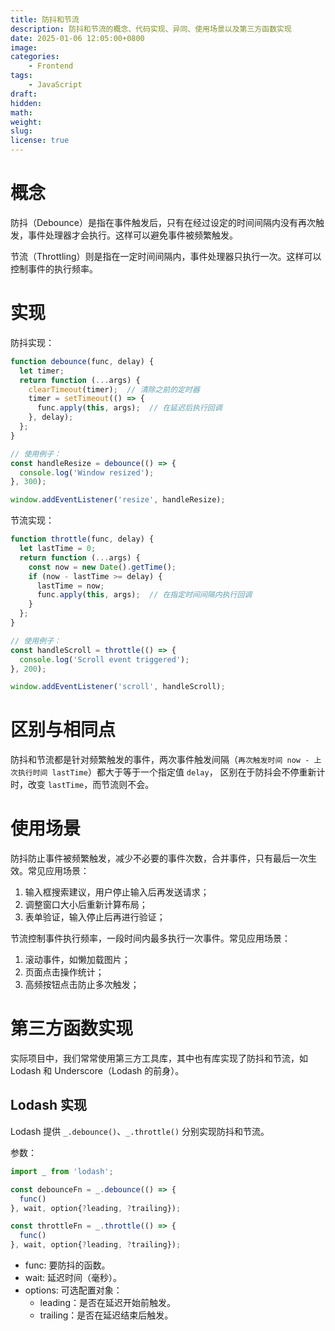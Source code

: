 ```yaml
---
title: 防抖和节流
description: 防抖和节流的概念、代码实现、异同、使用场景以及第三方函数实现
date: 2025-01-06 12:05:00+0800
image: 
categories:
    - Frontend
tags:
    - JavaScript
draft: 
hidden: 
math: 
weight:
slug:
license: true
---
```

# 概念

防抖（Debounce）是指在事件触发后，只有在经过设定的时间间隔内没有再次触发，事件处理器才会执行。这样可以避免事件被频繁触发。

节流（Throttling）则是指在一定时间间隔内，事件处理器只执行一次。这样可以控制事件的执行频率。

# 实现

防抖实现：

```JavaScript
function debounce(func, delay) {
  let timer;
  return function (...args) {
    clearTimeout(timer);  // 清除之前的定时器
    timer = setTimeout(() => {
      func.apply(this, args);  // 在延迟后执行回调
    }, delay);
  };
}

// 使用例子：
const handleResize = debounce(() => {
  console.log('Window resized');
}, 300);

window.addEventListener('resize', handleResize);
```

节流实现：

```javascript
function throttle(func, delay) {
  let lastTime = 0;
  return function (...args) {
    const now = new Date().getTime();
    if (now - lastTime >= delay) {
      lastTime = now;
      func.apply(this, args);  // 在指定时间间隔内执行回调
    }
  };
}

// 使用例子：
const handleScroll = throttle(() => {
  console.log('Scroll event triggered');
}, 200);

window.addEventListener('scroll', handleScroll);
```

# 区别与相同点

防抖和节流都是针对频繁触发的事件，两次事件触发间隔（`再次触发时间 now - 上次执行时间 lastTime`）都大于等于一个指定值 `delay`，
区别在于防抖会不停重新计时，改变 `lastTime`，而节流则不会。

# 使用场景

防抖防止事件被频繁触发，减少不必要的事件次数，合并事件，只有最后一次生效。常见应用场景：

1. 输入框搜索建议，用户停止输入后再发送请求；
2. 调整窗口大小后重新计算布局；
3. 表单验证，输入停止后再进行验证；

节流控制事件执行频率，一段时间内最多执行一次事件。常见应用场景：

1. 滚动事件，如懒加载图片；
2. 页面点击操作统计；
3. 高频按钮点击防止多次触发；

# 第三方函数实现

实际项目中，我们常常使用第三方工具库，其中也有库实现了防抖和节流，如 Lodash 和 Underscore（Lodash 的前身）。

## Lodash 实现

Lodash 提供 `_.debounce()`、`_.throttle()` 分别实现防抖和节流。

参数：

```javascript
import _ from 'lodash';

const debounceFn = _.debounce(() => {
  func()
}, wait, option{?leading, ?trailing});

const throttleFn = _.throttle(() => {
  func()
}, wait, option{?leading, ?trailing});
```

- func: 要防抖的函数。
- wait: 延迟时间（毫秒）。
- options: 可选配置对象：
  - leading：是否在延迟开始前触发。
  - trailing：是否在延迟结束后触发。
